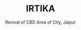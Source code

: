 ---
title: IRTIKA
subtitle: Revival of CBD Area of City, Jaipur
thumbnail: irtika.jpg
project-date: Annual NASA Design Competition’13
description: Revival of CBD Area of City, Jaipur

---